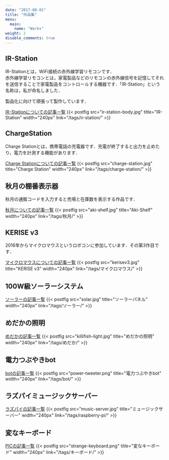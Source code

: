 ```yaml
---
date: "2017-08-01"
title: "作品集"
menu:
  main:
    name: "Works"
weight: 2
disable_comments: true
---
```


## IR-Station

IR-Stationとは，WiFi接続の赤外線学習リモコンです．  
赤外線学習リモコンとは，家電製品などのリモコンの赤外線信号を記憶してそれを送信することで家電製品をコントロールする機器です．「IR-Station」という名称は，私が命名しました．

製品化に向けて頑張って製作しています．

[IR-Stationについての記事一覧](/tags/ir-station/)
{{< postfig src="ir-station-body.jpg" title="IR-Station" width="240px" link="/tags/ir-station/" >}}

## ChargeStation

Charge Stationとは，携帯電話の充電器です．充電が終了すると出力を止めたり，電力を計測する機能があります．

[Charge Stationについての記事一覧](/tags/charge-station/)
{{< postfig src="charge-station.jpg" title="Charge Station" width="240px" link="/tags/charge-station/" >}}

## 秋月の棚番表示器

秋月の通販コードを入力すると売場と在庫数を表示する作品です．

[秋月についての記事一覧](/tags/秋月/)
{{< postfig src="aki-shelf.jpg" title="Aki-Shelf" width="240px" link="/tags/秋月/" >}}

## KERISE v3

2016年からマイクロマウスというロボコンに参加しています．その第3作目です．

[マイクロマウスについての記事一覧](/tags/マイクロマウス/)
{{< postfig src="kerisev3.jpg" title="KERISE v3" width="240px" link="/tags/マイクロマウス/" >}}

## 100W級ソーラーシステム

[ソーラーの記事一覧](/tags/ソーラー/)
{{< postfig src="solar.jpg" title="ソーラーパネル" width="240px" link="/tags/ソーラー/" >}}

## めだかの照明

[めだかの記事一覧](/tags/めだか/)
{{< postfig src="killifish-light.jpg" title="めだかの照明" width="240px" link="/tags/めだか/" >}}

## 電力つぶやきbot

[botの記事一覧](/tags/bot/)
{{< postfig src="power-tweeter.png" title="電力つぶやきbot" width="240px" link="/tags/bot/" >}}

## ラズパイミュージックサーバー

[ラズパイの記事一覧](/tags/raspberry-pi/)
{{< postfig src="music-server.jpg" title="ミュージックサーバー" width="240px" link="/tags/raspberry-pi/" >}}

## 変なキーボード

[PICの記事一覧](/tags/pic/)
{{< postfig src="strange-keyboard.png" title="変なキーボード" width="240px" link="/tags/キーボード/" >}}




